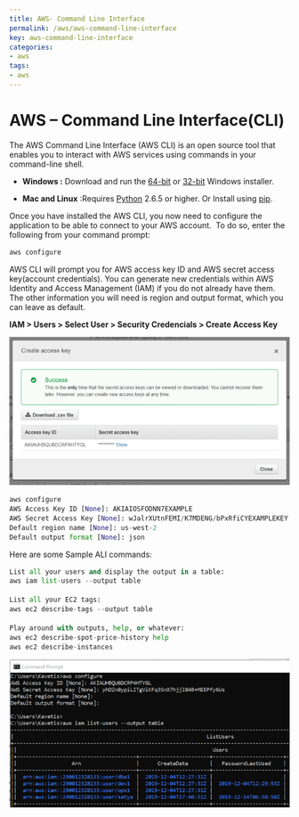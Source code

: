 ```yaml
---
title: AWS- Command Line Interface
permalink: /aws/aws-command-line-interface
key: aws-command-line-interface
categories:
- aws
tags:
- aws
---
```


AWS – Command Line Interface(CLI)
=================================

The AWS Command Line Interface (AWS CLI) is an open source tool that enables you
to interact with AWS services using commands in your command-line shell.

-   **Windows :** Download and run
    the [64-bit](https://s3.amazonaws.com/aws-cli/AWSCLI64PY3.msi) or [32-bit](https://s3.amazonaws.com/aws-cli/AWSCLI32PY3.msi) Windows
    installer.

-   **Mac and Linux** :Requires [Python](http://www.python.org/download/) 2.6.5
    or higher. Or Install using [pip](http://www.pip-installer.org/en/latest/).

Once you have installed the AWS CLI, you now need to configure the application
to be able to connect to your AWS account.  To do so, enter the following from
your command prompt:

```python
aws configure
```


AWS CLI will prompt you for AWS access key ID and AWS secret access key(account
credentials). You can generate new credentials within AWS Identity and Access
Management (IAM) if you do not already have them. The other information you will
need is region and output format, which you can leave as default.

**IAM \> Users \> Select User \> Security Credencials \> Create Access Key**

![](media/d1616930c326550d50a18c5651357b40.png)

```python
aws configure 
AWS Access Key ID [None]: AKIAIOSFODNN7EXAMPLE 
AWS Secret Access Key [None]: wJalrXUtnFEMI/K7MDENG/bPxRfiCYEXAMPLEKEY 
Default region name [None]: us-west-2 
Default output format [None]: json
```




Here are some Sample ALI commands:
```python
List all your users and display the output in a table:
aws iam list-users --output table

List all your EC2 tags:
aws ec2 describe-tags --output table

Play around with outputs, help, or whatever:
aws ec2 describe-spot-price-history help
aws ec2 describe-instances
```


![](media/5646b57b1935e26239848cffac5525c8.png)
